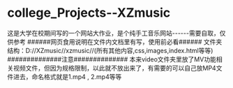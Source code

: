 # college_Projects--XZmusic
这是大学在校期间写的一个网站大作业，是个纯手工音乐网站------需要自取，仅供参考
######网页食用说明在文件内文档里有写，使用前必看######
文件夹结构：D://XZmusic//xzmusic//(所有其他内容,css,images,index.html等等)
##############注意##############
本来video文件夹里放了MV功能相关视频文件，但因为规格限制，以此就不放出来了，有需要的可以自己放MP4文件进去，命名格式就是1.mp4 , 2.mp4等等
